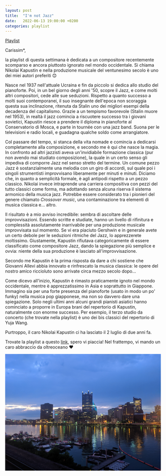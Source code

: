```yaml
---
layout: post
title:  "I'm not Jazz"
date:   2022-06-13 19:00:00 +0200
categories: playlist
---
```


[Playlist](https://open.spotify.com/playlist/50RwAejLHgpGx4mRJgHYzw?si=135eccb3e3c64427)

Carissim*,

la playlist di questa settimana è dedicata a un compositore recentemente scomparso e ancora piuttosto ignorato nel mondo occidentale.
Si chiama Nikolai Kapustin e nella produzione musicale del ventunesimo secolo è uno dei miei autori preferiti 😊

Nasce nel 1937 nell'attuale Ucraina e fin da piccolo si dedica allo studio del pianoforte. Poi, in un bel giorno degli anni '50, scopre il Jazz, e come molti altri compositori, cede alle sue seduzioni. Rispetto a quanto successo a molti suoi contemporanei, il suo insegnante dell'epoca non scoraggia questa sua inclinazione, ritenuta da Stalin uno dei migliori esempi della decadenza del capitalismo. Grazie a un tempismo favorevole (Stalin muore nel 1953), in realtà il jazz comincia a riscuotere successo tra i giovani sovietici, Kapustin riesce a prendere il diploma in pianoforte al Conservatorio di Mosca, e parte in tournée con una jazz band. Suona per le televisioni e radio locali, e guadagna qualche soldo come arrangiatore.

Col passare del tempo, si stanca della vita nomade e comincia a dedicarsi completamente alla composizione, e secondo me è qui che nasce la magia.
In confronto ad altri jazzisti aveva un'invidiabile formazione classica (pur non avendo mai studiato composizione), la quale in un certo senso gli impediva di comporre Jazz nel senso stretto del termine.
Un comune pezzo Jazz è sostanzialmente una melodia con un giro di accordi, sul quale poi i singoli strumentisti improvvisano liberamente per minuti e minuti.
Diciamo che, in quanto a semplicità formale, è agli antipodi rispetto a un pezzo classico. Nikolai invece intraprende una carriera compositiva con pezzi del tutto classici come forma, ma adottando senza alcuna riserva il sistema armonico della musica jazz. Potrebbe essere considerato tra i pionieri del genere chiamato _Crossover music_, una contaminazione tra elementi di musica classica e... altro. 

Il risultato è a mio avviso incredibile: sembra di ascoltare delle improvvisazioni. Essendo scritte e studiate, hanno un livello di rifinitura e complessità assolutamente inarrivabile per una produzione musicale improvvisata sul momento. Se vi era piaciuto Gershwin e in generale avete un certo debole per le seduzioni ritmiche del Jazz, lo apprezzerete moltissimo. Giustamente, Kapustin rifiutava categoricamente di essere classificato come compositore Jazz, dando la spiegazione più semplice e ovvia: niente della sua produzione è lasciato all'improvvisazione.

Secondo me Kapustin è la prima risposta da dare a chi sostiene che Giovanni Allevi abbia innovato e rinfrescato la musica classica: le opere del nostro amico riccioluto sono arrivate circa mezzo secolo dopo...

Come dicevo all'inizio, Kapustin è rimasto praticamente ignoto nel mondo occidentale, mentre è apprezzatissimo in Asia e soprattutto in Giappone. Immagino sia per una forte presenza del pianoforte (usato in modo un po' funky) nella musica pop giapponese, ma non so davvero dare una spiegazione. Solo negli ultimi anni alcuni grandi pianisti asiatici hanno cominciato a proporre in Europa brani del repertorio di Kapustin, naturalmente con enorme successo. Per esempio, il terzo studio da concerto (che trovate nella playlist) è uno dei bis classici del repertorio di Yuja Wang.

Purtroppo, il caro Nikolai Kapustin ci ha lasciato il 2 luglio di due anni fa.

Trovate la playlist a questo [link](https://open.spotify.com/playlist/50RwAejLHgpGx4mRJgHYzw?si=135eccb3e3c64427), spero vi piaccia! 
Nel frattempo, vi mando un caro abbraccio da oltreoceano ❤️

![Image](/files/Pitts.jpg)

